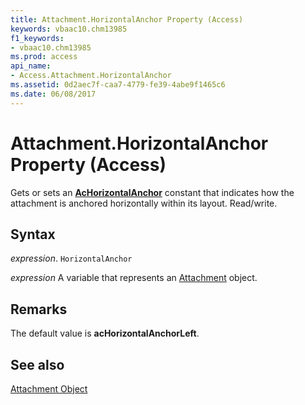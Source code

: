 ```yaml
---
title: Attachment.HorizontalAnchor Property (Access)
keywords: vbaac10.chm13985
f1_keywords:
- vbaac10.chm13985
ms.prod: access
api_name:
- Access.Attachment.HorizontalAnchor
ms.assetid: 0d2aec7f-caa7-4779-fe39-4abe9f1465c6
ms.date: 06/08/2017
---
```



# Attachment.HorizontalAnchor Property (Access)

Gets or sets an  **[AcHorizontalAnchor](Access.AcHorizontalAnchor.md)** constant that indicates how the attachment is anchored horizontally within its layout. Read/write.


## Syntax

 _expression_. `HorizontalAnchor`

 _expression_ A variable that represents an [Attachment](./Access.Attachment.md) object.


## Remarks

The default value is  **acHorizontalAnchorLeft**.


## See also


[Attachment Object](Access.Attachment.md)

